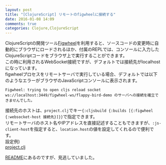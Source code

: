 ```yaml
---
layout: post
title: "[ClojureScript] リモートのfigwheelに接続する"
date: 2016-01-08 14:09
comments: true
categories: Clojure,ClojureScript
---
```

ClojureScriptの開発ツール[Figwheel](https://github.com/bhauman/lein-figwheel)を利用すると、ソースコードの変更時に自動的にブラウザにロードされるほか、付属のREPLでは、コンソールに入力したClojureScriptコードをブラウザ上で実行することができます。  
この時に利用されるWebSocket接続ですが、デフォルトでは接続先がlocalhostになっています。  
figwheelプロセスをリモートサーバで実行している場合、デフォルトでは以下のようなエラーがブラウザのJavaScriptコンソールに表示されます。

```
Figwheel: trying to open cljs reload socket
ws://localhost:3449/figwheel-ws/flappy-bird-demo のサーバへの接続を確立できませんでした。
```
接続先のホストは、`project.clj`でキー`{:cljsbuild {:builds [{:figwheel {:websocket-host 接続先}]}}`で指定できます。  
リモートサーバのホスト名やIPアドレスを直接記述することもできますが、`:js-client-host`を指定すると、`location.host`の値を設定してくれるので便利です。  
設定例)  
[project.clj](https://gist.github.com/matstani/4db238e1db767ca8de9b)  
<script src="https://gist.github.com/matstani/4db238e1db767ca8de9b.js"></script>
[README](https://github.com/bhauman/lein-figwheel)にあるのですが、見逃していました。
